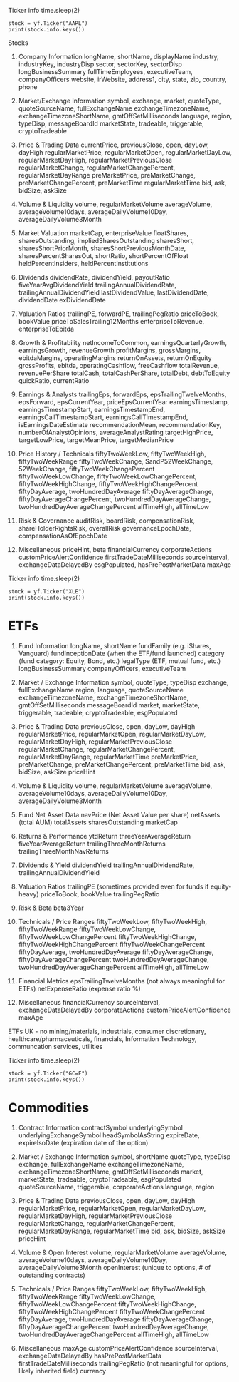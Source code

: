 Ticker info 
    time.sleep(2)

    stock = yf.Ticker("AAPL")
    print(stock.info.keys())

Stocks

1. Company Information
longName, shortName, displayName
industry, industryKey, industryDisp
sector, sectorKey, sectorDisp
longBusinessSummary
fullTimeEmployees, executiveTeam, companyOfficers
website, irWebsite, address1, city, state, zip, country, phone

2. Market/Exchange Information
symbol, exchange, market, quoteType, quoteSourceName, fullExchangeName
exchangeTimezoneName, exchangeTimezoneShortName, gmtOffSetMilliseconds
language, region, typeDisp, messageBoardId
marketState, tradeable, triggerable, cryptoTradeable

3. Price & Trading Data
currentPrice, previousClose, open, dayLow, dayHigh
regularMarketPrice, regularMarketOpen, regularMarketDayLow, regularMarketDayHigh, regularMarketPreviousClose
regularMarketChange, regularMarketChangePercent, regularMarketDayRange
preMarketPrice, preMarketChange, preMarketChangePercent, preMarketTime
regularMarketTime
bid, ask, bidSize, askSize

4. Volume & Liquidity
volume, regularMarketVolume
averageVolume, averageVolume10days, averageDailyVolume10Day, averageDailyVolume3Month

5. Market Valuation
marketCap, enterpriseValue
floatShares, sharesOutstanding, impliedSharesOutstanding
sharesShort, sharesShortPriorMonth, sharesShortPreviousMonthDate, sharesPercentSharesOut, shortRatio, shortPercentOfFloat
heldPercentInsiders, heldPercentInstitutions

6. Dividends
dividendRate, dividendYield, payoutRatio
fiveYearAvgDividendYield
trailingAnnualDividendRate, trailingAnnualDividendYield
lastDividendValue, lastDividendDate, dividendDate
exDividendDate

7. Valuation Ratios
trailingPE, forwardPE, trailingPegRatio
priceToBook, bookValue
priceToSalesTrailing12Months
enterpriseToRevenue, enterpriseToEbitda

8. Growth & Profitability
netIncomeToCommon, earningsQuarterlyGrowth, earningsGrowth, revenueGrowth
profitMargins, grossMargins, ebitdaMargins, operatingMargins
returnOnAssets, returnOnEquity
grossProfits, ebitda, operatingCashflow, freeCashflow
totalRevenue, revenuePerShare
totalCash, totalCashPerShare, totalDebt, debtToEquity
quickRatio, currentRatio

9. Earnings & Analysts
trailingEps, forwardEps, epsTrailingTwelveMonths, epsForward, epsCurrentYear, priceEpsCurrentYear
earningsTimestamp, earningsTimestampStart, earningsTimestampEnd, earningsCallTimestampStart, earningsCallTimestampEnd, isEarningsDateEstimate
recommendationMean, recommendationKey, numberOfAnalystOpinions, averageAnalystRating
targetHighPrice, targetLowPrice, targetMeanPrice, targetMedianPrice

10. Price History / Technicals
fiftyTwoWeekLow, fiftyTwoWeekHigh, fiftyTwoWeekRange
fiftyTwoWeekChange, SandP52WeekChange, 52WeekChange, fiftyTwoWeekChangePercent
fiftyTwoWeekLowChange, fiftyTwoWeekLowChangePercent, fiftyTwoWeekHighChange, fiftyTwoWeekHighChangePercent
fiftyDayAverage, twoHundredDayAverage
fiftyDayAverageChange, fiftyDayAverageChangePercent, twoHundredDayAverageChange, twoHundredDayAverageChangePercent
allTimeHigh, allTimeLow

11. Risk & Governance
auditRisk, boardRisk, compensationRisk, shareHolderRightsRisk, overallRisk
governanceEpochDate, compensationAsOfEpochDate

12. Miscellaneous
priceHint, beta
financialCurrency
corporateActions
customPriceAlertConfidence
firstTradeDateMilliseconds
sourceInterval, exchangeDataDelayedBy
esgPopulated, hasPrePostMarketData
maxAge

Ticker info
    time.sleep(2)

    stock = yf.Ticker("XLE")
    print(stock.info.keys())

# ETFs

1. Fund Information
longName, shortName
fundFamily (e.g. iShares, Vanguard)
fundInceptionDate (when the ETF/fund launched)
category (fund category: Equity, Bond, etc.)
legalType (ETF, mutual fund, etc.)
longBusinessSummary
companyOfficers, executiveTeam

2. Market / Exchange Information
symbol, quoteType, typeDisp
exchange, fullExchangeName
region, language, quoteSourceName
exchangeTimezoneName, exchangeTimezoneShortName, gmtOffSetMilliseconds
messageBoardId
market, marketState, triggerable, tradeable, cryptoTradeable, esgPopulated

3. Price & Trading Data
previousClose, open, dayLow, dayHigh
regularMarketPrice, regularMarketOpen, regularMarketDayLow, regularMarketDayHigh, regularMarketPreviousClose
regularMarketChange, regularMarketChangePercent, regularMarketDayRange, regularMarketTime
preMarketPrice, preMarketChange, preMarketChangePercent, preMarketTime
bid, ask, bidSize, askSize
priceHint

4. Volume & Liquidity
volume, regularMarketVolume
averageVolume, averageVolume10days, averageDailyVolume10Day, averageDailyVolume3Month

5. Fund Net Asset Data
navPrice (Net Asset Value per share)
netAssets (total AUM)
totalAssets
sharesOutstanding
marketCap

6. Returns & Performance
ytdReturn
threeYearAverageReturn
fiveYearAverageReturn
trailingThreeMonthReturns
trailingThreeMonthNavReturns

7. Dividends & Yield
dividendYield
trailingAnnualDividendRate, trailingAnnualDividendYield

8. Valuation Ratios
trailingPE (sometimes provided even for funds if equity-heavy)
priceToBook, bookValue
trailingPegRatio

9. Risk & Beta
beta3Year

10. Technicals / Price Ranges
fiftyTwoWeekLow, fiftyTwoWeekHigh, fiftyTwoWeekRange
fiftyTwoWeekLowChange, fiftyTwoWeekLowChangePercent
fiftyTwoWeekHighChange, fiftyTwoWeekHighChangePercent
fiftyTwoWeekChangePercent
fiftyDayAverage, twoHundredDayAverage
fiftyDayAverageChange, fiftyDayAverageChangePercent
twoHundredDayAverageChange, twoHundredDayAverageChangePercent
allTimeHigh, allTimeLow

11. Financial Metrics
epsTrailingTwelveMonths (not always meaningful for ETFs)
netExpenseRatio (expense ratio %)

12. Miscellaneous
financialCurrency
sourceInterval, exchangeDataDelayedBy
corporateActions
customPriceAlertConfidence
maxAge

ETFs
UK - no mining/materials, industrials, consumer discretionary, healthcare/pharmaceuticals, financials, Information Technology, communcation services, utilities

Ticker info 
    time.sleep(2)

    stock = yf.Ticker("GC=F")
    print(stock.info.keys())

# Commodities

1. Contract Information
contractSymbol
underlyingSymbol
underlyingExchangeSymbol
headSymbolAsString
expireDate, expireIsoDate (expiration date of the option)

2. Market / Exchange Information
symbol, shortName
quoteType, typeDisp
exchange, fullExchangeName
exchangeTimezoneName, exchangeTimezoneShortName, gmtOffSetMilliseconds
market, marketState, tradeable, cryptoTradeable, esgPopulated
quoteSourceName, triggerable, corporateActions
language, region

3. Price & Trading Data
previousClose, open, dayLow, dayHigh
regularMarketPrice, regularMarketOpen, regularMarketDayLow, regularMarketDayHigh, regularMarketPreviousClose
regularMarketChange, regularMarketChangePercent, regularMarketDayRange, regularMarketTime
bid, ask, bidSize, askSize
priceHint

4. Volume & Open Interest
volume, regularMarketVolume
averageVolume, averageVolume10days, averageDailyVolume10Day, averageDailyVolume3Month
openInterest (unique to options, # of outstanding contracts)

5. Technicals / Price Ranges
fiftyTwoWeekLow, fiftyTwoWeekHigh, fiftyTwoWeekRange
fiftyTwoWeekLowChange, fiftyTwoWeekLowChangePercent
fiftyTwoWeekHighChange, fiftyTwoWeekHighChangePercent
fiftyTwoWeekChangePercent
fiftyDayAverage, twoHundredDayAverage
fiftyDayAverageChange, fiftyDayAverageChangePercent
twoHundredDayAverageChange, twoHundredDayAverageChangePercent
allTimeHigh, allTimeLow

6. Miscellaneous
maxAge
customPriceAlertConfidence
sourceInterval, exchangeDataDelayedBy
hasPrePostMarketData
firstTradeDateMilliseconds
trailingPegRatio (not meaningful for options, likely inherited field)
currency